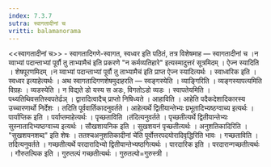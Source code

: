 ```yaml
---
index: 7.3.7
sutra: स्वागतादीनां च
vritti: balamanorama
---
```


<<स्वागतादीनां च>> - स्वागतादिगणे-स्वागत, स्वध्वर इति पठितं, तत्र विशेषमाह — स्वागतादीनां च ।न य्वाभ्यां पदान्ताभ्यां पूर्वौ तु ताभ्यामैच॑ इति प्रकरणे "न कर्मव्यतिहारे" इत्यस्मादुत्तरं सूत्रमिदम् । ऐज्न स्यादिति । शेषपूरणमिदम् ।न य्वाभ्यां पदान्ताभ्यां पूर्वौ तु ताभ्यामैच॑ इति प्राप्त ऐज्न स्यादित्यर्थः । स्वाध्वरिक इति । स्वध्वर इत्याहेत्यर्थः । अथ स्वागतादिगणशेषमुदाहरति — स्वङ्गस्येति । व्याङ्गिरिति । व्यङ्गस्यापत्यमिति विग्रहः । व्यडस्येति । न विद्यते डो यस्य स अडः, विगतोऽडो व्यडः । स्वापतेयमिति ।पथ्यतिथिवसतिस्वपतेर्ढञ् । द्वारादित्वादैच् प्राप्तो निषिध्यते । आहाविति । आहेति पदैकदेशादिकारस्य उच्चारणार्थो निर्देशः । तदिति पूर्ववार्तिकादनुवर्तते । आहेत्यर्थे द्वितीयान्तेभ्यः प्रभूतादिभ्यष्ठग्वाच्य इत्यर्थः । पार्याप्तिक इति । पर्याप्तमाहेत्यर्थः । पृच्छताविति ।त॑दित्यनुवर्तते । पृच्छतीत्यर्थे द्वितीयान्तेभ्यः सुस्नातादिभ्यष्ठग्वाच्य इत्यर्थः । सौखशायनिक इति । सुखशयनं पृच्छतीत्यर्थः । अनुशतिकादिरिति । "सुखशयनशब्द" इति शेषः । ततश्चअनुशतिकादीनां चे॑ति पूर्वोत्तरपदयोरादिवृद्धिरिति भावः । गच्छताविति । तदित्यनुवर्तते । गच्छतीत्यर्थे परदारादिभ्यो द्वितीयान्तेभ्यष्ठगित्यर्थः । पारदारिक इति । परदारान्गच्छतीत्यर्थः । गौरुतल्पिक इति । गुरुतल्पं गच्छतीत्यर्थः । गुरुतल्पो=गुरुस्त्री ।